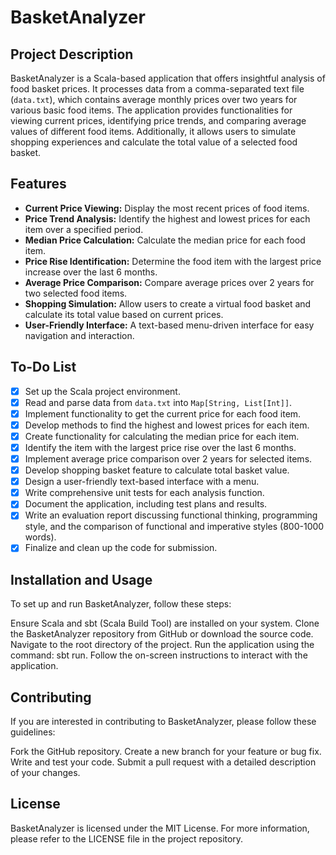 # BasketAnalyzer

## Project Description
BasketAnalyzer is a Scala-based application that offers insightful analysis of food basket prices. It processes data from a comma-separated text file (`data.txt`), which contains average monthly prices over two years for various basic food items. The application provides functionalities for viewing current prices, identifying price trends, and comparing average values of different food items. Additionally, it allows users to simulate shopping experiences and calculate the total value of a selected food basket.

## Features
- **Current Price Viewing:** Display the most recent prices of food items.
- **Price Trend Analysis:** Identify the highest and lowest prices for each item over a specified period.
- **Median Price Calculation:** Calculate the median price for each food item.
- **Price Rise Identification:** Determine the food item with the largest price increase over the last 6 months.
- **Average Price Comparison:** Compare average prices over 2 years for two selected food items.
- **Shopping Simulation:** Allow users to create a virtual food basket and calculate its total value based on current prices.
- **User-Friendly Interface:** A text-based menu-driven interface for easy navigation and interaction.

## To-Do List
- [x] Set up the Scala project environment.
- [x] Read and parse data from `data.txt` into `Map[String, List[Int]]`.
- [x] Implement functionality to get the current price for each food item.
- [x] Develop methods to find the highest and lowest prices for each item.
- [x] Create functionality for calculating the median price for each item.
- [x] Identify the item with the largest price rise over the last 6 months.
- [x] Implement average price comparison over 2 years for selected items.
- [x] Develop shopping basket feature to calculate total basket value.
- [x] Design a user-friendly text-based interface with a menu.
- [x] Write comprehensive unit tests for each analysis function.
- [x] Document the application, including test plans and results.
- [x] Write an evaluation report discussing functional thinking, programming style, and the comparison of functional and imperative styles (800-1000 words).
- [x] Finalize and clean up the code for submission.

## Installation and Usage
To set up and run BasketAnalyzer, follow these steps:

Ensure Scala and sbt (Scala Build Tool) are installed on your system.
Clone the BasketAnalyzer repository from GitHub or download the source code.
Navigate to the root directory of the project.
Run the application using the command: sbt run.
Follow the on-screen instructions to interact with the application.

## Contributing
If you are interested in contributing to BasketAnalyzer, please follow these guidelines:

Fork the GitHub repository.
Create a new branch for your feature or bug fix.
Write and test your code.
Submit a pull request with a detailed description of your changes.

## License
BasketAnalyzer is licensed under the MIT License. For more information, please refer to the LICENSE file in the project repository.
